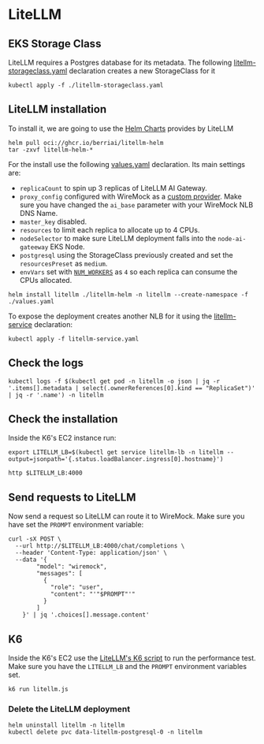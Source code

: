 # LiteLLM


## EKS Storage Class
LiteLLM requires a Postgres database for its metadata. The following [litellm-storageclass.yaml](../litellm/litellm-storageclass.yaml) declaration creates a new StorageClass for it

```
kubectl apply -f ./litellm-storageclass.yaml
```

## LiteLLM installation

To install it, we are going to use the [Helm Charts](https://docs.litellm.ai/docs/proxy/deploy#helm-chart) provides by LiteLLM

```
helm pull oci://ghcr.io/berriai/litellm-helm
tar -zxvf litellm-helm-*
```

For the install use the following [values.yaml](../litellm/values.yaml) declaration. Its main settings are:
* ``replicaCount`` to spin up 3 replicas of LiteLLM AI Gateway.
* ``proxy_config`` configured with WireMock as a [custom provider](https://docs.litellm.ai/docs/providers/custom). Make sure you have changed the ``ai_base`` parameter with your WireMock NLB DNS Name.
* ``master_key`` disabled.
* ``resources`` to limit each replica to allocate up to 4 CPUs.
* ``nodeSelector`` to make sure LiteLLM deployment falls into the ``node-ai-gateeway`` EKS Node.
* ``postgresql`` using the StorageClass previously created and set the ``resourcesPreset`` as ``medium``.
* ``envVars`` set with [``NUM_WORKERS``](https://docs.litellm.ai/docs/proxy/cli#--num_workers) as ``4`` so each replica can consume the CPUs allocated.


```
helm install litellm ./litellm-helm -n litellm --create-namespace -f ./values.yaml
```


To expose the deployment creates another NLB for it using the [litellm-service](../litellm/litellm-service.yaml) declaration:


```
kubectl apply -f litellm-service.yaml
```

## Check the logs

```
kubectl logs -f $(kubectl get pod -n litellm -o json | jq -r '.items[].metadata | select(.ownerReferences[0].kind == "ReplicaSet")' | jq -r '.name') -n litellm
```


## Check the installation

Inside the K6's EC2 instance run:

```
export LITELLM_LB=$(kubectl get service litellm-lb -n litellm --output=jsonpath='{.status.loadBalancer.ingress[0].hostname}')
```

```
http $LITELLM_LB:4000
```


## Send requests to LiteLLM

Now send a request so LiteLLM can route it to WireMock. Make sure you have set the ``PROMPT`` environment variable:


```
curl -sX POST \
  --url http://$LITELLM_LB:4000/chat/completions \
  --header 'Content-Type: application/json' \
  --data '{
        "model": "wiremock",
        "messages": [
          {
            "role": "user",
            "content": "'"$PROMPT"'"
          }
        ]
    }' | jq '.choices[].message.content'
```

## K6

Inside the K6's EC2 use the [LiteLLM's K6 script](../k6/litellm.js) to run the performance test. Make sure you have the ``LITELLM_LB`` and the ``PROMPT`` environment variables set.

```
k6 run litellm.js
```



### Delete the LiteLLM deployment

```
helm uninstall litellm -n litellm
kubectl delete pvc data-litellm-postgresql-0 -n litellm
```

